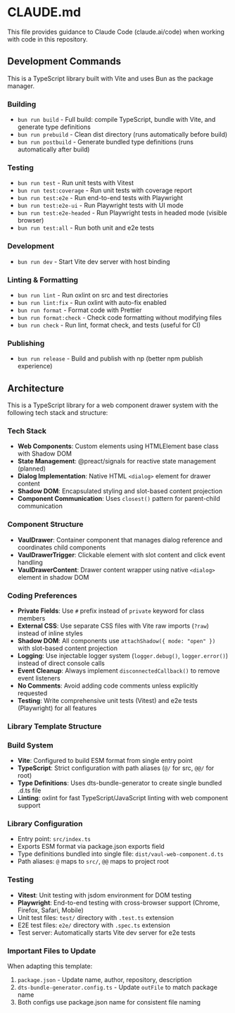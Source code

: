 # CLAUDE.md

This file provides guidance to Claude Code (claude.ai/code) when working with code in this repository.

## Development Commands

This is a TypeScript library built with Vite and uses Bun as the package manager.

### Building

-   `bun run build` - Full build: compile TypeScript, bundle with Vite, and generate type definitions
-   `bun run prebuild` - Clean dist directory (runs automatically before build)
-   `bun run postbuild` - Generate bundled type definitions (runs automatically after build)

### Testing

-   `bun run test` - Run unit tests with Vitest
-   `bun run test:coverage` - Run unit tests with coverage report
-   `bun run test:e2e` - Run end-to-end tests with Playwright
-   `bun run test:e2e-ui` - Run Playwright tests with UI mode
-   `bun run test:e2e-headed` - Run Playwright tests in headed mode (visible browser)
-   `bun run test:all` - Run both unit and e2e tests

### Development

-   `bun run dev` - Start Vite dev server with host binding

### Linting & Formatting

-   `bun run lint` - Run oxlint on src and test directories
-   `bun run lint:fix` - Run oxlint with auto-fix enabled
-   `bun run format` - Format code with Prettier
-   `bun run format:check` - Check code formatting without modifying files
-   `bun run check` - Run lint, format check, and tests (useful for CI)

### Publishing

-   `bun run release` - Build and publish with np (better npm publish experience)

## Architecture

This is a TypeScript library for a web component drawer system with the following tech stack and structure:

### Tech Stack

-   **Web Components**: Custom elements using HTMLElement base class with Shadow DOM
-   **State Management**: @preact/signals for reactive state management (planned)
-   **Dialog Implementation**: Native HTML `<dialog>` element for drawer content
-   **Shadow DOM**: Encapsulated styling and slot-based content projection
-   **Component Communication**: Uses `closest()` pattern for parent-child communication

### Component Structure

-   **VaulDrawer**: Container component that manages dialog reference and coordinates child components
-   **VaulDrawerTrigger**: Clickable element with slot content and click event handling
-   **VaulDrawerContent**: Drawer content wrapper using native `<dialog>` element in shadow DOM

### Coding Preferences

-   **Private Fields**: Use `#` prefix instead of `private` keyword for class members
-   **External CSS**: Use separate CSS files with Vite raw imports (`?raw`) instead of inline styles
-   **Shadow DOM**: All components use `attachShadow({ mode: "open" })` with slot-based content projection
-   **Logging**: Use injectable logger system (`logger.debug()`, `logger.error()`) instead of direct console calls
-   **Event Cleanup**: Always implement `disconnectedCallback()` to remove event listeners
-   **No Comments**: Avoid adding code comments unless explicitly requested
-   **Testing**: Write comprehensive unit tests (Vitest) and e2e tests (Playwright) for all features

### Library Template Structure

### Build System

-   **Vite**: Configured to build ESM format from single entry point
-   **TypeScript**: Strict configuration with path aliases (`@/` for src, `@@/` for root)
-   **Type Definitions**: Uses dts-bundle-generator to create single bundled .d.ts file
-   **Linting**: oxlint for fast TypeScript/JavaScript linting with web component support

### Library Configuration

-   Entry point: `src/index.ts`
-   Exports ESM format via package.json exports field
-   Type definitions bundled into single file: `dist/vaul-web-component.d.ts`
-   Path aliases: `@` maps to `src/`, `@@` maps to project root

### Testing

-   **Vitest**: Unit testing with jsdom environment for DOM testing
-   **Playwright**: End-to-end testing with cross-browser support (Chrome, Firefox, Safari, Mobile)
-   Unit test files: `test/` directory with `.test.ts` extension
-   E2E test files: `e2e/` directory with `.spec.ts` extension
-   Test server: Automatically starts Vite dev server for e2e tests

### Important Files to Update

When adapting this template:

1. `package.json` - Update name, author, repository, description
2. `dts-bundle-generator.config.ts` - Update `outFile` to match package name
3. Both configs use package.json name for consistent file naming
